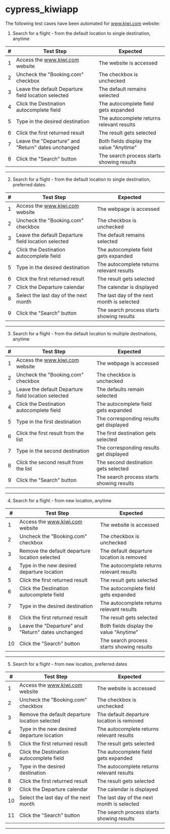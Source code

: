 # cypress_kiwiapp

The following test cases have been automated for www.kiwi.com website:

1. Search for a flight - from the default location to single destination, anytime

| # | **Test Step**                                       | **Expected**                                |
|---|-----------------------------------------------------|---------------------------------------------|
| 1 | Access the www.kiwi.com website                     | The website is accessed                     |
| 2 | Uncheck the "Booking.com" checkbox                  | The checkbox is unchecked                   |
| 3 | Leave the default Departure field location selected | The default remains selected                |
| 4 | Click the Destination autocomplete field            | The autocomplete field gets expanded        |
| 5 | Type in the desired destination                     | The autocomplete returns relevant results   |
| 6 | Click the first returned result                     | The result gets selected                    |
| 7 | Leave the "Departure" and "Return" dates unchanged  | Both fields display the value "Anytime"     |
| 8 | Click the "Search" button                           | The search process starts showing results   |
---------------------------------------------------------------------------------------------------------

2. Search for a flight - from the default location to single destination, preferred dates

| # | **Test Step**                                       | **Expected**                                |
|---|-----------------------------------------------------|---------------------------------------------|
| 1 | Access the www.kiwi.com website                     | The webpage is accessed                     |
| 2 | Uncheck the "Booking.com" checkbox                  | The checkbox is unchecked                   |
| 3 | Leave the default Departure field location selected | The default remains selected                |
| 4 | Click the Destination autocomplete field            | The autocomplete field gets expanded        |
| 5 | Type in the desired destination                     | The autocomplete returns relevant results   |
| 6 | Click the first returned result                     | The result gets selected                    |
| 7 | Click the Departure calendar                        | The calendar is displayed                   |
| 8 | Select the last day of the next month               | The last day of the next month is selected  |
| 9 | Click the "Search" button                           | The search process starts showing results   |
---------------------------------------------------------------------------------------------------------

3. Search for a flight - from the default location to multiple destinations, anytime

| # | **Test Step**                                       | **Expected**                                |
|---|-----------------------------------------------------|---------------------------------------------|
| 1 |Access the www.kiwi.com website                      | The webpage is accessed                     |
| 2 | Uncheck the "Booking.com" checkbox                  | The checkbox is unchecked                   |
| 3 | Leave the default Departure field location selected | The defaults remain selected                |
| 4 | Click the Destination autocomplete field            | The autocomplete field gets expanded        |
| 5 | Type in the first destination                       | The corresponding results get displayed     |
| 6 | Click the first result from the list                | The first destination gets selected         |
| 7 | Type in the second destination                      | The corresponding results get displayed     |
| 8 | Click the second result from the list               | The second destination gets selected        |
| 9 | Click the "Search" button                           | The search process starts showing results   |
---------------------------------------------------------------------------------------------------------

4. Search for a flight - from new location, anytime

| # | **Test Step**                                       | **Expected**                                |
|---|-----------------------------------------------------|---------------------------------------------|
| 1 | Access the www.kiwi.com website                     | The website is accessed                     |
| 2 | Uncheck the "Booking.com" checkbox                  | The checkbox is unchecked                   |
| 3 | Remove the default departure location selected      | The default departure location is removed   |
| 4 | Type in the new desired departure location          | The autocomplete returns relevant results   |
| 5	| Click the first returned result                     | The result gets selected                    |
| 6 | Click the Destination autocomplete field            | The autocomplete field gets expanded        |
| 7 | Type in the desired destination                     | The autocomplete returns relevant results   |
| 8 | Click the first returned result                     | The result gets selected                    |
| 9 | Leave the "Departure" and "Return" dates unchanged  | Both fields display the value "Anytime"     |
| 10 | Click the "Search" button                          | The search process starts showing results   |
---------------------------------------------------------------------------------------------------------

5. Search for a flight - from new location, preferred dates

| # | **Test Step**                                       | **Expected**                                |
|---|-----------------------------------------------------|---------------------------------------------|
| 1 | Access the www.kiwi.com website                     | The website is accessed                     |
| 2 | Uncheck the "Booking.com" checkbox                  | The checkbox is unchecked                   |
| 3 | Remove the default departure location selected      | The default departure location is removed   |
| 4 | Type in the new desired departure location          | The autocomplete returns relevant results   |
| 5	| Click the first returned result                     | The result gets selected                    |
| 6 | Click the Destination autocomplete field            | The autocomplete field gets expanded        |
| 7 | Type in the desired destination                     | The autocomplete returns relevant results   |
| 8 | Click the first returned result                     | The result gets selected                    |
| 9 | Click the Departure calendar                        | The calendar is displayed                   |
| 10 | Select the last day of the next month              | The last day of the next month is selected  |
| 11 | Click the "Search" button                          | The search process starts showing results   |
---------------------------------------------------------------------------------------------------------
